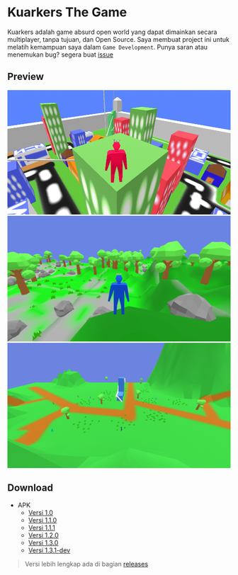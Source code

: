 # Kuarkers The Game

Kuarkers adalah game absurd open world yang dapat dimainkan secara multiplayer, tanpa tujuan, dan Open Source.
Saya membuat project ini untuk melatih kemampuan saya dalam `Game Development`.
Punya saran atau menemukan bug? segera buat [issue](https://github.com/Riizlaah/kuarkers-g/issues)

## Preview

![Preview 1](./preview/preview1.png)
![Preview 2](./preview/preview2.png)
![Preview 3](./preview/preview3.png)


## Download
- APK
  - [Versi 1.0](https://github.com/Riizlaah/kuarkers-g/releases/download/1.0/Kuarkers-1.0.apk)
  - [Versi 1.1.0](https://github.com/Riizlaah/kuarkers-g/releases/download/1.1.0/Kuarkers-1.1.0.apk)
  - [Versi 1.1.1](https://github.com/Riizlaah/kuarkers-g/releases/download/1.1.1/Kuarkers-1.1.1.apk)
  - [Versi 1.2.0](https://github.com/Riizlaah/kuarkers-g/releases/download/1.2.0/Kuarkers-1.2.0.apk)
  - [Versi 1.3.0](https://github.com/Riizlaah/kuarkers-g/releases/download/1.3.0/Kuarkers-1.3.0.apk)
  - [Versi 1.3.1-dev](https://github.com/Riizlaah/kuarkers-g/releases/download/1.3.0/Kuarkers-1.3.1-dev.apk)
> Versi lebih lengkap ada di bagian [releases](https://github.com/Riizlaah/kuarkers-g/releases)
